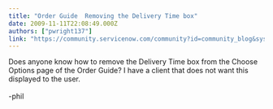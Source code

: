 ```yaml
---
title: "Order Guide  Removing the Delivery Time box"
date: 2009-11-11T22:08:49.000Z
authors: ["pwright137"]
link: "https://community.servicenow.com/community?id=community_blog&sys_id=6abdeaa9dbd0dbc01dcaf3231f96195d"
---
```

<p>Does anyone know how to remove the Delivery Time box from the Choose Options page of the Order Guide? I have a client that does not want this displayed to the user.<br /><br />-phil</p>